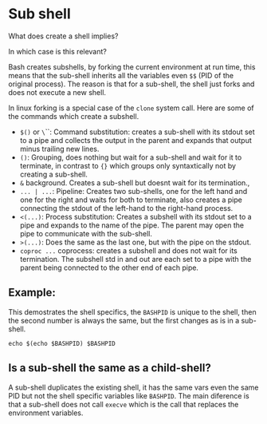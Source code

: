 # Sub shell

What does create a shell implies?

In which case is this relevant?

Bash creates subshells, by forking the current environment at run time, this means
that the sub-shell inherits all the variables even `$$` (PID of the original
process). The reason is that for a sub-shell, the shell just forks and does not
execute a new shell.

In linux forking is a special case of the `clone` system call.
Here are some of the commands which create a subshell.
* `$()` or `\`\``: Command substitution: creates a sub-shell with its stdout
     set to a pipe and collects the output in the parent and expands that 
     output minus trailing new lines.
* `()`: Grouping, does nothing but wait for a sub-shell and wait for it to 
    terminate, in contrast to `{}` which groups only syntaxtically not by
    creating a sub-shell.
* `&` background. Creates a sub-shell but doesnt wait for its termination.,
* `... | ...`: Pipeline: Creates two sub-shells, one for the left hand and
    one for the right and waits for both to terminate, also creates a pipe
    connecting the stdout of the left-hand to the right-hand process.
* `<(...)`: Process substitution: Creates a subshell with its stdout set to a 
    pipe and expands to the name of the pipe. The parent may open the pipe to 
    communicate with the sub-shell.
* `>(...)`: Does the same as the last one, but with the pipe on the stdout.
* `coproc ...` coprocess: creates a subshell and does not wait for its 
    termination. The subshell std in and out are each set to a pipe with the
    parent being connected to the other end of each pipe.



## Example:
This demostrates the shell specifics, the `BASHPID` is unique to the shell,
then the second number is always the same, but the first changes as is in a
sub-shell.
```
echo $(echo $BASHPID) $BASHPID
```


## Is a sub-shell the same as a child-shell?

A sub-shell duplicates the existing shell, it has the same vars even the same PID
but not the shell specific variables like `BASHPID`. 
The main diference is that a sub-shell does not call `execve` which is the call
that replaces the environment variables.
